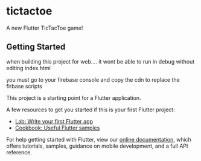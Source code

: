 # tictactoe

A new Flutter TicTacToe game!

## Getting Started

when building this project for web....
it wont be able to run in debug without editing index.html

you must go to your firebase console and copy the cdn to replace the firbase scripts

<!-- The core Firebase JS SDK is always required and must be listed first -->
<script src="https://www.gstatic.com/firebasejs/7.9.3/firebase-app.js"></script>

<!-- TODO: Add SDKs for Firebase products that you want to use
     https://firebase.google.com/docs/web/setup#available-libraries -->
<script src="https://www.gstatic.com/firebasejs/7.9.3/firebase-analytics.js"></script>

<script>
  // Your web app's Firebase configuration
  var firebaseConfig = {
    apiKey: "api key here",
    authDomain: "auth domain",
    databaseURL: "db url",
    projectId: "proj id",
    storageBucket: "bucket",
    messagingSenderId: "senderId",
    appId: "appID",
    measurementId: "G-BLA"
  };
  // Initialize Firebase
  firebase.initializeApp(firebaseConfig);
  firebase.analytics();
</script>


This project is a starting point for a Flutter application.

A few resources to get you started if this is your first Flutter project:

- [Lab: Write your first Flutter app](https://flutter.dev/docs/get-started/codelab)
- [Cookbook: Useful Flutter samples](https://flutter.dev/docs/cookbook)

For help getting started with Flutter, view our
[online documentation](https://flutter.dev/docs), which offers tutorials,
samples, guidance on mobile development, and a full API reference.

